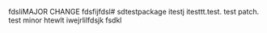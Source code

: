 fdsliMAJOR CHANGE
fdsfijfdsl# sdtestpackage itestj
itesttt.test. test patch. test minor
htewlt
iwejrlilfdsjk
fsdkl
